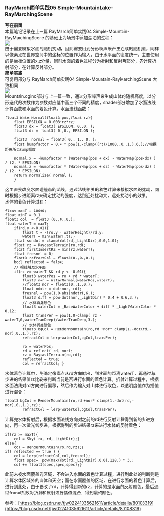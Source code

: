 ### RayMarch简单实践05 Simple-MountainLake-RayMarchingScene ###
**写在前面**   
本篇笔记记录在上一篇 RayMarch简单实践04 Simple-Mountain-RayMarchingScene 的基础上为场景中添加湖泊的过程：  
![](https://i.imgur.com/G5WX94z.png)     
由于需要模拟水面的随机扰动，因此需要用到分形噪声来产生连续的随机值，同样以像素点在世界空间中的坐标的位置作为输入，由于水平面的高度统一，主要使用的是坐标位置的x,z分量，同时水面的着色过程分为折射和反射两部分，先计算折射部分，在计算反射部分。     
**简单实践**   
可复用部分与 RayMarch简单实践04 Simple-Mountain-RayMarchingScene 大致相同：     
![](https://i.imgur.com/uxTpB8I.png)       
Mountain.cginc部分与上一篇一致，通过分形噪声来生成山体的随机高度，以分形迭代的次数作为参数对应低中高三个不同的精度，shader部分增加了水面法线计算函数和水面的着色计算。水面法线函数：     

	float3 WaterNormal(float3 pos,float rz){
		float EPSILON = 0.003*rz*rz;
		float3 dx = float3( EPSILON, 0.,0. );
		float3 dz = float3( 0.,0., EPSILON );
					
		float3	normal = float3( 0., 1., 0. );
		float bumpfactor = 0.4 * pow(1.-clamp((rz)/1000.,0.,1.),6.);//根据距离所见Bump幅度
				
		normal.x = -bumpfactor * (WaterMap(pos + dx) - WaterMap(pos-dx) ) / (2. * EPSILON);
		normal.z = -bumpfactor * (WaterMap(pos + dz) - WaterMap(pos-dz) ) / (2. * EPSILON);
		return normalize( normal );	
		}   

这里直接改变水面碰撞点的法线，通过法线相关的着色计算来模拟水面的扰动，同时根据步进距离rz来确定扰动的强度，达到近处扰动大，远处扰动小的效果。    
水体的着色计算过程：   

	float maxT = 10000;
	float minT = 0.1;
	float3 col  = float3 (0.,0.,0.);
	float waterT = maxT;
		if(rd.y <-0.01){
			float t = -(ro.y - waterHeight)/rd.y;
			waterT = min(waterT,t);}
		float sundot = clamp(dot(rd,_LightDir),0.0,1.0);
		float rz = RaycastTerrain(ro,rd);
		float firstInsertRZ = min(rz,waterT);
		float fresnel = 0;
		float3 refractCol = float3(0.,0.,0.);
		bool reflected = false;
		// 视线触及水平面
		if(rz >= waterT && rd.y < -0.01){
			float3 waterPos = ro + rd * waterT; 
			float3 nor = WaterNormal(waterPos,waterT);
			//float3 nor = float3(0.,1.,0.);
			float ndotr = dot(nor,-rd);
			fresnel = pow(1.0-abs(ndotr),6.); 
			float3 diff = pow(dot(nor,_LightDir) * 0.4 + 0.6,3.);
			// 水体自身颜色
			float3 waterCol = _BaseWaterColor + diff * _LightWaterColor * 0.12; 
			float transPer = pow(1.0-clamp( rz - waterT,0,waterTranDeep)/waterTranDeep,3.);
			// 水体折射颜色
			float3 bgCol = RenderMountain(ro,rd +nor* clamp(1.-dot(rd,-nor),0.,1.),rz);
			refractCol = lerp(waterCol,bgCol,transPer);

			ro = waterPos;
			rd = reflect( rd, nor);
			rz = RaycastTerrain(ro,rd);
			reflected = true;
			col = refractCol; }   
水体着色计算中，先确定像素点从rd方向射出，到水面的距离waterT，再通过与步进的结果值rz比较来判断当前是否进行水面的着色计算。折射计算过程中，根据水面法线对rd方向进行偏移，然后作为输入对山体进行取色，以透明度值作为插值进行混合：  

	float3 bgCol = RenderMountain(ro,rd +nor* clamp(1.-dot(rd,-nor),0.,1.),rz);
			refractCol = lerp(waterCol,bgCol,transPer);  
计算完水体折射后，根据水面法线方向对之前的rd进行反射计算得到新的步进方向，再一次做光线步进，根据得到的步进结果rz来进行水体的反射着色：   

	if(rz >= maxT){
		col = Sky( ro, rd,_LightDir);}
	else{
		col = RenderMountain(ro,rd,rz);}
	if( reflected == true ) {
		col = lerp(refractCol,col,fresnel);
		float spec=  pow(max(dot(rd,_LightDir),0.0),128.) * 3.;
		col += float3(spec,spec,spec);}      
此前未被水面覆盖的区域，不会进入水面的着色计算过程，进行到此处的判断则是计算水体区域外的山体和天空；而在水面覆盖的区域，在进行水面的着色计算后，进行到此处，由于更改了rd，计算得到新的rz，计算的是水面的反射颜色，最后通过frenel系数对折射和反射进行插值混合，得到最终颜色。

参考：[https://blog.csdn.net/tjw02241035621611/article/details/80108319](https://blog.csdn.net/tjw02241035621611/article/details/80108319)


